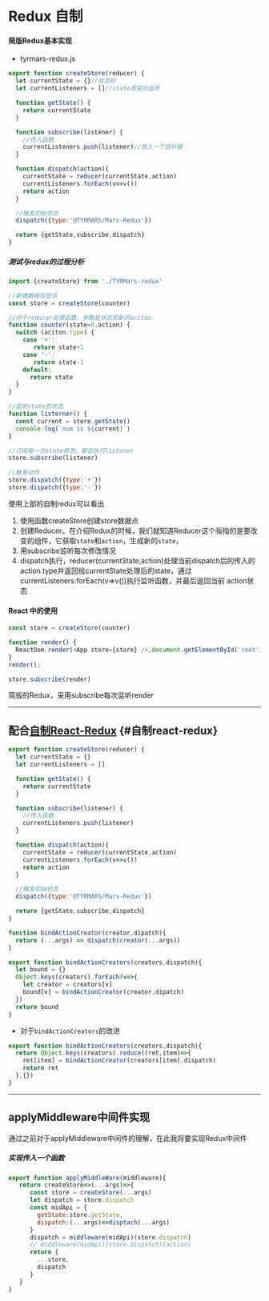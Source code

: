 # Redux 自制

#### 简版Redux基本实现

* tyrmars-redux.js

```js
export function createStore(reducer) {
  let currentState = {}//状态树
  let currentListeners = []//state改变后监听

  function getState() {
    return currentState
  }

  function subscribe(listener) {
    //传入函数
    currentListeners.push(listener)//放入一个监听器
  }

  function dispatch(action){
    currentState = reducer(currentState,action)
    currentListeners.forEach(v=>v())
    return action
  }

  //触发初始状态
  dispatch({type:'@TYRMARS/Mars-Redux'})

  return {getState,subscribe,dispatch}
}
```

##### 测试与redux的过程分析

```js
import {createStore} from './TYRMars-redux'

//新建数据存放点
const store = createStore(counter)

//对于reducer处理函数，参数是状态和新的aciton
function counter(state=0,action) {
  switch (aciton.type) {
    case '+':
       return state+1
    case '-':
       return state-1
    default:
      return state
  }
}

//监听state的状态
function listerner() {
  const current = store.getState()
  console.log(`num is ${current}`)
}

//订阅每一次state修改，都会执行listener
store.subscribe(listener)

//触发动作
store.dispatch({type:'+'})
store.dispatch({type:'-'})
```

使用上部的自制redux可以看出

1. 使用函数createStore创建store数据点
2. 创建Reducer。在介绍Redux的时候，我们就知道Reducer这个🈯️指的是要改变的组件，它获取`state`和`action`，生成新的`state`，
3. 用subscribe监听每次修改情况
4. dispatch执行，reducer\(currentState,action\)处理当前dispatch后的传入的action.type并返回给currentState处理后的state，通过currentListeners.forEach\(v=&gt;v\(\)\)执行监听函数，并最后返回当前 action状态

#### React 中的使用

```js
const store = createStore(counter)

function render() {
  ReactDom.render(<App store={store} />,document.getElementById('root'));
}
render();

store.subscribe(render)
```

简版的Redux，采用subscribe每次监听render

---

## 配合[自制React-Redux](/React-01/react-zi-zhi-react-redux.md) {#自制react-redux}

```js
export function createStore(reducer) {
  let currentState = {}
  let currentListeners = []

  function getState() {
    return currentState
  }

  function subscribe(listener) {
    //传入函数
    currentListeners.push(listener)
  }

  function dispatch(action){
    currentState = reducer(currentState,action)
    currentListeners.forEach(v=>v())
    return action
  }

  //触发初始状态
  dispatch({type:'@TYRMARS/Mars-Redux'})

  return {getState,subscribe,dispatch}
}

function bindActionCreator(creator,dipatch){
  return (...args) => dispatch(creator(...args))
}

export function bindActionCreators(creators,dispatch){
  let bound = {}
  Object.keys(creators).forEach(v=>{
    let creator = creators[v]
    bound[v] = bindActionCreator(creator,dipatch)
  })
  return bound
}
```

* 对于`bindActionCreators`的改进

```js
export function bindActionCreators(creators,dispatch){
  return Object.keys(creators).reduce((ret,item)=>{
    ret[item] = bindActionCreator(creators[item],dispatch)
    return ret
  },{})
}
```

---

## applyMiddleware中间件实现

通过之前对于applyMiddleware中间件的理解，在此我将要实现Redux中间件

##### 实现传入一个函数

```js
export function applyMiddleWare(middleware){
   return createStore=>(...args)=>{
      const store = createStore(...args)
      let dispatch = store.dispatch
      const midApi = {
        getState:store.getState,
        dispatch:(...args)=>disptach(...args)
      }
      dispatch = middleware(midApi)(store.dispatch)
      // middleware(midApi)(store.dispatch)(action)
      return {
        ...store,
        dispatch
      }
   }
}
```









